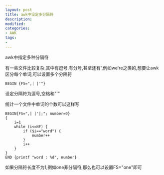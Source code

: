 ```yaml
---
layout: post
title: awk中设定多分隔符
description:  
modified: 
categories: 
- AWK
tags:
- 
---
```


awk中指定多种分隔符

有一些文件比较复杂,其中有逗号,有分号,甚至还有',例如we're之类的,想要让awk区分每个单词,可以设置多个分隔符

	BEGIN {FS=",| |'"}

设定分隔符为逗号,空格和"'"

统计一个文件中单词的个数可以这样写

	BEGIN{FS=",| |'|;"; number=0}
	{
		i=1
		while (i<=NF) {
			if ($i=="word") {
				number++
			}
			i++
		}
	}
	END {printf "word : %d", number}


如果分隔符长度不为1,例如one非分隔符,那么也可以设置FS="one"即可
